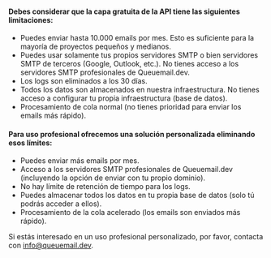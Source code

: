 
#### Debes considerar que la **capa gratuita de la API** tiene las siguientes limitaciones:

- Puedes enviar hasta 10.000 emails por mes. Esto es suficiente para la mayoría de proyectos pequeños y medianos.
- Puedes usar solamente tus propios servidores SMTP o bien servidores SMTP de terceros (Google, Outlook, etc.). No tienes acceso a los servidores SMTP profesionales de Queuemail.dev.
- Los logs son eliminados a los 30 días.
- Todos los datos son almacenados en nuestra infraestructura. No tienes acceso a configurar tu propia infraestructura (base de datos).
- Procesamiento de cola normal (no tienes prioridad para enviar los emails más rápido).


#### Para **uso profesional** ofrecemos una solución personalizada eliminando esos límites:

- Puedes enviar más emails por mes.
- Acceso a los servidores SMTP profesionales de Queuemail.dev (incluyendo la opción de enviar con tu propio dominio).
- No hay límite de retención de tiempo para los logs.
- Puedes almacenar todos los datos en tu propia base de datos (solo tú podrás acceder a ellos).
- Procesamiento de la cola acelerado (los emails son enviados más rápido).

Si estás interesado en un uso profesional personalizado, por favor, contacta con <a href="info@queuemail.dev">info@queuemail.dev</a>.


